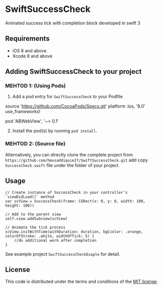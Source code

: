 # SwiftSuccessCheck
Animated success tick with completion block developed in swift 3

## Requirements

- iOS 8 and above.
- Xcode 8 and above

## Adding SwiftSuccessCheck to your project

### MEHTOD 1: (Using Pods)
1. Add a pod entry for `SwiftSuccessCheck` to your Podfile

source 'https://github.com/CocoaPods/Specs.git'
platform :ios, '8.0'
use_frameworks!

pod 'ABWebView', '~> 0.1'

2. Install the pod(s) by running `pod install`.

### MEHTOD 2: (Source file)
Alternatively, you can directly clone the complete project from `https://github.com/hmusaddiquie27/SwiftSuccessCheck.git` add copy `SuccessCheck.swift` file under the folder of your project. 

## Usage

```
// Create instance of SuccessCheck in your controller's `viewDidLoad()` method
var scView = SuccessCheck(frame: CGRect(x: 0, y: 0, width: 100, height: 100))

// Add to the parent view
self.view.addSubview(scView)

// Animate the tick process
scView.initWithTime(withDuration: duration, bgCcolor: .orange, colorOfStroke: .white, widthOfTick: 5) { 
	//do additional work after completion
}
```

See example project `SwiftSuccessCheckExaple` for detail.

## License
This code is distributed under the terms and conditions of the [MIT license](LICENSE).